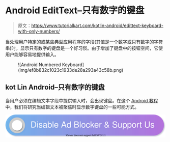 # Android EditText–只有数字的键盘

> 原文：<https://www.tutorialkart.com/kotlin-android/edittext-keyboard-with-only-numbers/>

当处理用户特定的或某些典型应用程序的字段(其值是一个数字或只有数字的字符串)时，显示只有数字的键盘是一个好习惯。由于增加了键盘中的按钮空间，它使用户能够容易地提供输入。

<figure class="aligncenter">![Android Numbered Keyboard](img/ef8b832c1023c1933de28a293a43c58b.png)</figure>

## kot Lin Android–只有数字的键盘

当用户必须在编辑文本字段中提供输入时，会出现键盘。在这个 [Android 教程](https://www.tutorialkart.com/kotlin-android-tutorial/)中，我们将研究当编辑文本被聚焦时显示数字键盘的一些可能方式。

[![](img/925da31b32d6bc3827932f6c8afb11bb.png)](https://www.tutorialkart.com/)